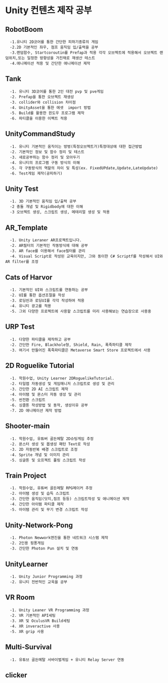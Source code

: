 # Unity 컨텐츠 제작 공부

## RobotBoom
      -1.유니티 2D코어를 통한 간단한 피하기종류의 게임
      -2.2D 기본적인 좌우, 점프 움직임 입/출력을 공부
      -3.랜덤함수, Startcoroutin를 Prefap과 적용 각각 오브젝트에 적용해서 오브젝트 랜덤위치,또는 일정한 방향성을 가진채로 재생산 테스트 
      -4.애니메이션 적용 및 간단한 애니메이션 제작
      
## Tank
      -1. 유니티 3D코어를 통한 2인 대전 pvp 및 pve게임
      -2. Prefap을 통한 오브젝트 재생성
      -3. collider와 collision 차이점
      -4. UnityAsset을 통한 에셋  import 방법
      -5. Build를 활용한 윈도우 프로그램 제작
      -6. 파티클을 이용한 이펙트 적용
      
## UnityCommandStudy
      -1. 유니티 기본적인 움직이는 방벙(특정오브젝트가)특정대상에 대한 접근방법
      -2. 기본적인 정보 및 함수 정리 및 테스트
      -3. 새로공부하는 함수 정리 및 모아두기
      -4. 유니티의 프로그램 구동 방식의 이해
      -5. 각 구동방식의 역할의 차이 및 특성(ex. FixedUPdate,Update,LateUpdate)
      -6. Test게임 제작(공피하기)
      
## Unity Test
      -1. 3D 기본적인 움직임 입/출력 공부
      -2 충돌 개념 및 Rigidbody에 대한 이해
      -3 오브젝트 생성, 스크립트 생성, 메테리얼 생성 및 적용
      
      
## AR_Template
      -1. Unity Leraner AR프로젝트입니다.
      -2. AR필터의 기본적인 작동방식에 대해 공부
      -3. AR face를 이용해서 face필터를 관리
      -4. Visual Script로 작성된 교육이지만, 그와 동이한 C# Scriptf를 작성해서 UI와 AR filter를 조정

## Cats of Harvor
      -1. 기본적인 UI와 스크립트를 연동하는 공부
      -2. UI를 통한 옵션조절을 작성
      -3. 로딩씬과 로딩UI를 각각 작성하여 적용
      -4. 유니티 광고를 적용
      -5. 그외 다양한 프로젝트에 사용할 스크립트를 미리 사용해보는 연습장으로 사용중

## URP Test
      -1. 다양한 파티클을 제작하고 공부
      -2. 간단한 Fire, Blackhole형, Shield, Rain, 폭죽파티클 제작
      -3. 여기서 만들어진 폭죽파티클은 Metaverse Smart Store 프로젝트에서 사용
      
## 2D Roguelike Tutorial
      -1. 학원수업, Unity Learner 2DRoguelikeTutorial.
      -2. 타일맵 자동생성 및 게임매니저 스크립트로 생성 및 관리
      -3. 간단한 2D AI 스크립트 제작
      -4. 아이탬 및 몬스터 자동 생성 및 관리
      -5. 씬전환 스크립트
      -6. 싱클톤 작성방법 및 동작, 생성이유 공부
      -7. 2D 애니메이션 제작 방법

## Shooter-main
      -1. 학원수업, 유튜버 골든메탈 2D슈팅게임 추정
      -2. 몬스터 생성 및 몹생성 패턴 Text로 작성
      -3. 2D 자동반복 배경 스크립트로 조정
      -4. Sprite 개념 및 이미지 관리
      -5. 싱글톤 및 오프젝트 풀링 스크립트 작성

## Train Project
      -1. 학원수업, 유튜버 골든메탈 RPG메이커 추정
      -2. 아이탬 생성 및 습득 스크립트
      -3. 간단한 움직임(닷지,점프 등등) 스크립트작성 및 애니메이션 제작
      -4. 간단한 아이탬 파티클 제작
      -5. 아이탬 관리 및 무기 변경 스크립트 작성
     
## Unity-Network-Pong
      -1. Photon Newwork엔진을 통한 네트워크 시스탬 제작
      -2. 2인용 핑퐁게임
      -3. 간단한 Photon Pun 설치 및 연동
      
## UnityLearner
      -1. Unity Junior Programming 과정
      -2. 유니티 전반적인 교욱을 공부
      
## VR Room
      -1. Unity Leaner VR Programming 과정
      -2. VR 기본적인 API세팅
      -3. XR 및 OculusVR Build세팅 
      -4. XR inveractive 사용
      -5. XR grip 사용
      
## Multi-Survival
      -1. 유튜브 골든메탈 서바이벌게임 + 유니티 Relay Server 연동
      
## clicker
      
